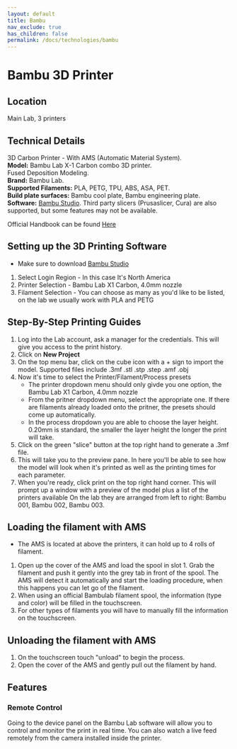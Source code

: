 ```yaml
---
layout: default
title: Bambu
nav_exclude: true
has_children: false
permalink: /docs/technologies/bambu
---
```


# Bambu 3D Printer

## Location

Main Lab, 3 printers

## Technical Details

3D Carbon Printer - With AMS (Automatic Material System).  
**Model:** Bambu Lab X-1 Carbon combo 3D printer.  
Fused Deposition Modeling.  
**Brand:** Bambu Lab.  
**Supported Filaments:** PLA, PETG, TPU, ABS, ASA, PET.  
**Build plate surfaces:** Bambu cool plate, Bambu engineering plate.  
**Software:** [Bambu Studio](https://bambulab.com/en/download/studio). Third party slicers (Prusaslicer, Cura) are also supported, but some features may
not be available.  

Official Handbook can be found [Here](https://wiki.bambulab.com/en/x1/manual/x1cc-quick-start-guide)

## Setting up the 3D Printing Software
- Make sure to download [Bambu Studio](https://bambulab.com/en/download/studio)
1. Select Login Region - In this case It's North America  
2. Printer Selection - Bambu Lab X1 Carbon, 4.0mm nozzle  
3. Filament Selection - You can choose as many as you'd like to be listed, on the lab we usually work with PLA and PETG

## Step-By-Step Printing Guides
1. Log into the Lab account, ask a manager for the credentials. This will give you access to the print history.
2. Click on **New Project**  
3. On the top menu bar, click on the cube icon with a + sign to import the model. Supported files include .3mf .stl .stp .step .amf .obj  
4. Now it's time to select the Printer/Filament/Process presets
   - The printer dropdown menu should only givde you one option, the Bambu Lab X1 Carbon, 4.0mm nozzle
   - From the pritner dropdown menu, select the appropriate one. If there are filaments already loaded onto the pritner, the presets should come up automatically.
   - In the process dropdown you are able to choose the layer height. 0.20mm is standard, the smaller the layer height the longer the print will take.
5. Click on the green "slice" button at the top right hand to generate a .3mf file.
6. This will take you to the preview pane. In here you'll be able to see how the model will look when it's printed as well as the printing times for each parameter.
7. When you're ready, click print on the top right hand corner. This will prompt up a window with a preview of the model plus a list of the printers available
On the lab they are arranged from left to right: Bambu 001, Bambu 002, Bambu 003.  

## Loading the filament with AMS
- The AMS is located at above the printers, it can hold up to 4 rolls of filament.  
1. Open up the cover of the AMS and load the spool in slot 1. Grab the filament and push it gently into the grey tab in front of the spool. The AMS will
detect it automatically and start the loading procedure, when this happens you can let go of the filament.  
2. When using an official Bambulab filament spool, the information (type and color) will be filled in the touchscreen. 
3. For other types of filaments you will have to manually fill the information on the touchscreen. 

## Unloading the filament with AMS
1. On the touchscreen touch "unload" to begin the process.  
2. Open the cover of the AMS and gently pull out the filament by hand.  

## Features

### Remote Control
Going to the device panel on the Bambu Lab software will allow you to control and monitor the print in real time. You can also watch a live feed remotely from the camera 
installed inside the printer.
